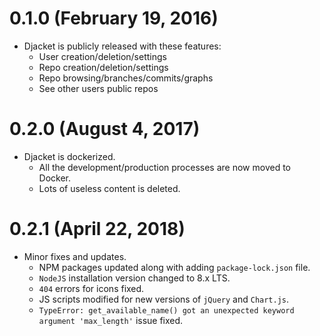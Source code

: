 # 0.1.0 (February 19, 2016)
* Djacket is publicly released with these features:
    - User creation/deletion/settings
    - Repo creation/deletion/settings
    - Repo browsing/branches/commits/graphs
    - See other users public repos


# 0.2.0 (August 4, 2017)
* Djacket is dockerized.
    - All the development/production processes are now moved to Docker.
    - Lots of useless content is deleted.


# 0.2.1 (April 22, 2018)
* Minor fixes and updates.
    - NPM packages updated along with adding `package-lock.json` file.
    - `NodeJS` installation version changed to 8.x LTS.
    - `404` errors for icons fixed.
    - JS scripts modified for new versions of `jQuery` and `Chart.js`.
    - `TypeError: get_available_name() got an unexpected keyword argument 'max_length'` issue fixed.
